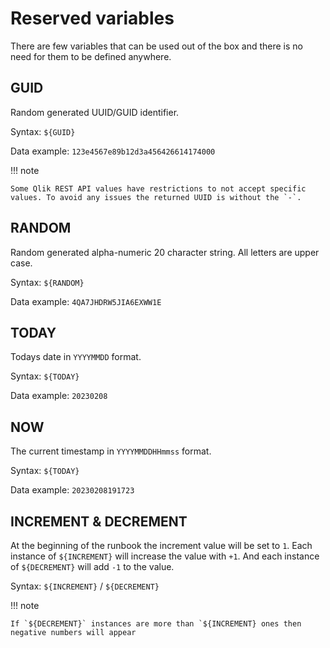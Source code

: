 # Reserved variables

There are few variables that can be used out of the box and there is no need for them to be defined anywhere.

## GUID

Random generated UUID/GUID identifier.

Syntax: `${GUID}`

Data example: `123e4567e89b12d3a456426614174000`

!!! note

    Some Qlik REST API values have restrictions to not accept specific values. To avoid any issues the returned UUID is without the `-`.

## RANDOM

Random generated alpha-numeric 20 character string. All letters are upper case.

Syntax: `${RANDOM}`

Data example: `4QA7JHDRW5JIA6EXWW1E`

## TODAY

Todays date in `YYYYMMDD` format.

Syntax: `${TODAY}`

Data example: `20230208`

## NOW

The current timestamp in `YYYYMMDDHHmmss` format.

Syntax: `${TODAY}`

Data example: `20230208191723`

## INCREMENT & DECREMENT

At the beginning of the runbook the increment value will be set to `1`. Each instance of `${INCREMENT}` will increase the value with `+1`. And each instance of `${DECREMENT}` will add `-1` to the value.

Syntax: `${INCREMENT}` / `${DECREMENT}`

!!! note

    If `${DECREMENT}` instances are more than `${INCREMENT} ones then negative numbers will appear

